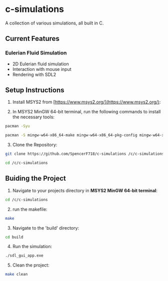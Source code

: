 # c-simulations
A collection of various simulations, all built in C.

## Current Features

### Eulerian Fluid Simulation

- 2D Eulerian fluid simulation
- Interaction with mouse input
- Rendering with SDL2

## Setup Instructions

1. Install MSYS2 from [https://www.msys2.org/](https://www.msys2.org/):

2. In MSYS2 MinGW 64-bit terminal, run the following commands to install the necessary tools:
```bash
pacman -Syu
```
```bash
pacman -S mingw-w64-x86_64-make mingw-w64-x86_64-pkg-config mingw-w64-x86_64-gcc mingw-w64-x86_64-SDL2
```

3. Clone the Repository:
```bash
git clone https://github.com/SpencerF718/c-simulations /c/c-simulations
```
```bash
cd /c/c-simulations
```

## Buiding the Project

1. Navigate to your projects directory in **MSYS2 MinGW 64-bit terminal**:

```bash
cd /c/c-simulations
```

2. run the makefile:

```bash
make
```

3. Navigate to the 'build' directory:

```bash
cd build
```

4. Run the simulation:

```bash
./sdl_gui_app.exe
```

5. Clean the project:

```bash
make clean
```
